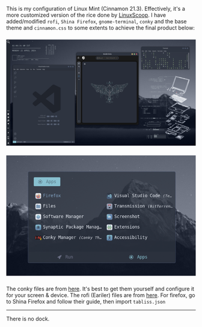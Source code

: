 This is my configuration of Linux Mint (Cinnamon 21.3). Effectively, it's a more customized version of the rice done by [LinuxScoop](https://youtu.be/h1yIY1BwetQ).  I have added/modified `rofi`, `Shina Firefox`, `gnome-terminal`, `conky` and the base theme and `cinnamon.css` to some extents to achieve the final product below:
###
![Desktop](/config/desktop.png) 
###
![NewRofi](/config/rofinew.png)
###
The conky files are from [here](https://github.com/Kosteron/Conky). It's best to get them yourself and configure it for your screen & device. The rofi (Eariler) files are from [here](https://github.com/catppuccin/rofi). For firefox, go to Shina Firefox and follow their guide, then import `tabliss.json`
___
There is no dock.
